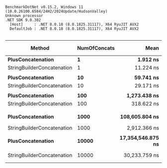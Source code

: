 ```

BenchmarkDotNet v0.15.2, Windows 11 (10.0.26100.6584/24H2/2024Update/HudsonValley)
Unknown processor
.NET SDK 9.0.302
  [Host]     : .NET 8.0.18 (8.0.1825.31117), X64 RyuJIT AVX2
  DefaultJob : .NET 8.0.18 (8.0.1825.31117), X64 RyuJIT AVX2


```
| Method                     | NumOfConcats | Mean              | Error           | StdDev          | Median            | Ratio | RatioSD | Gen0       | Gen1      | Allocated   | Alloc Ratio |
|--------------------------- |------------- |------------------:|----------------:|----------------:|------------------:|------:|--------:|-----------:|----------:|------------:|------------:|
| **PlusConcatenation**          | **1**            |          **1.912 ns** |       **0.0757 ns** |       **0.1421 ns** |          **1.887 ns** |  **1.01** |    **0.10** |          **-** |         **-** |           **-** |          **NA** |
| StringBuilderConcatenation | 1            |         11.224 ns |       0.2676 ns |       0.4396 ns |         11.185 ns |  5.90 |    0.47 |     0.0068 |         - |       128 B |          NA |
|                            |              |                   |                 |                 |                   |       |         |            |           |             |             |
| **PlusConcatenation**          | **10**           |         **59.741 ns** |       **1.2363 ns** |       **3.4050 ns** |         **58.464 ns** |  **1.00** |    **0.08** |     **0.0178** |         **-** |       **336 B** |        **1.00** |
| StringBuilderConcatenation | 10           |         29.171 ns |       0.6171 ns |       1.1741 ns |         29.381 ns |  0.49 |    0.03 |     0.0081 |         - |       152 B |        0.45 |
|                            |              |                   |                 |                 |                   |       |         |            |           |             |             |
| **PlusConcatenation**          | **100**          |      **1,273.438 ns** |      **25.3642 ns** |      **32.0776 ns** |      **1,273.059 ns** |  **1.00** |    **0.04** |     **1.1082** |         **-** |     **20856 B** |        **1.00** |
| StringBuilderConcatenation | 100          |        318.622 ns |       9.9440 ns |      29.3200 ns |        314.326 ns |  0.25 |    0.02 |     0.0677 |         - |      1280 B |        0.06 |
|                            |              |                   |                 |                 |                   |       |         |            |           |             |             |
| **PlusConcatenation**          | **1000**         |    **108,605.804 ns** |   **2,577.4600 ns** |   **7,599.6994 ns** |    **106,371.643 ns** |  **1.00** |    **0.10** |   **150.8789** |    **2.1973** |   **2840456 B** |       **1.000** |
| StringBuilderConcatenation | 1000         |      2,912.366 ns |      57.9115 ns |     156.5671 ns |      2,885.785 ns |  0.03 |    0.00 |     0.7782 |    0.0229 |     14712 B |       0.005 |
|                            |              |                   |                 |                 |                   |       |         |            |           |             |             |
| **PlusConcatenation**          | **10000**        | **17,354,546.875 ns** | **263,707.5074 ns** | **220,207.7121 ns** | **17,295,240.625 ns** | **1.000** |    **0.02** | **20093.7500** | **3562.5000** | **379436456 B** |       **1.000** |
| StringBuilderConcatenation | 10000        |     30,233.759 ns |     597.0648 ns |   1,464.6103 ns |     29,921.381 ns | 0.002 |    0.00 |     8.4229 |    1.8311 |    159424 B |       0.000 |
